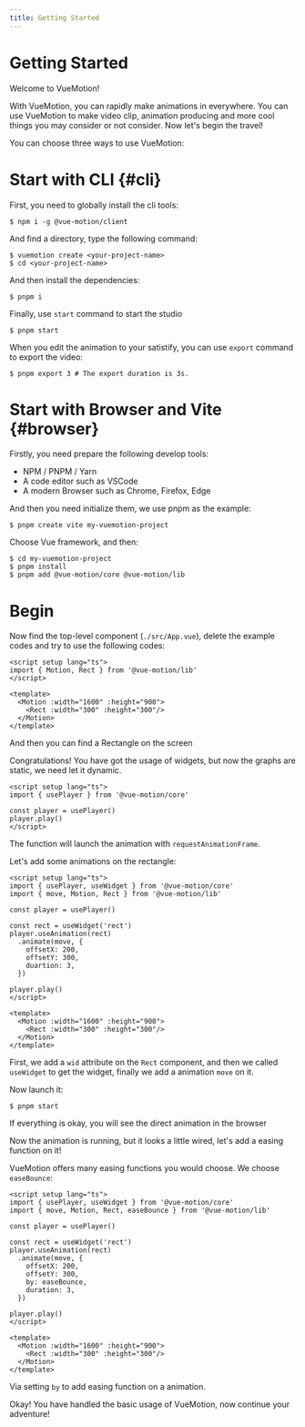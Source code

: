 ```yaml
---
title: Getting Started
---
```


# Getting Started

Welcome to VueMotion!

With VueMotion, you can rapidly make animations in everywhere. You can use VueMotion to make video clip, animation producing and more cool things you may consider or not consider. Now let's begin the travel!

You can choose three ways to use VueMotion:

<script setup>
import Choose from './.vitepress/components/Choose.vue'
import { provide, ref } from 'vue'

const current = ref()

provide('current', current)
</script>

<Choose/>

# Start with CLI {#cli}

First, you need to globally install the cli tools:

```shell
$ npm i -g @vue-motion/client
```

And find a directory, type the following command:

```shell
$ vuemotion create <your-project-name>
$ cd <your-project-name>
```

And then install the dependencies:

```shell
$ pnpm i
```

Finally, use `start` command to start the studio

```shell
$ pnpm start
```

When you edit the animation to your satistify, you can use `export` command to export the video:

```shell
$ pnpm export 3 # The export duration is 3s.
```

# Start with Browser and Vite {#browser}

Firstly, you need prepare the following develop tools:

- NPM / PNPM / Yarn
- A code editor such as VSCode
- A modern Browser such as Chrome, Firefox, Edge

And then you need initialize them, we use pnpm as the example:

```shell
$ pnpm create vite my-vuemotion-project
```

Choose Vue framework, and then:

```shell
$ cd my-vuemotion-project
$ pnpm install
$ pnpm add @vue-motion/core @vue-motion/lib
```

# Begin

Now find the top-level component (`./src/App.vue`), delete the example codes and try to use the following codes:

```vue
<script setup lang="ts">
import { Motion, Rect } from '@vue-motion/lib'
</script>

<template>
  <Motion :width="1600" :height="900">
    <Rect :width="300" :height="300"/>
  </Motion>
</template>
```

And then you can find a Rectangle on the screen

Congratulations! You have got the usage of widgets, but now the graphs are static, we need let it dynamic.

```vue
<script setup lang="ts">
import { usePlayer } from '@vue-motion/core'

const player = usePlayer()
player.play()
</script>
```

The function will launch the animation with `requestAnimationFrame`.

Let's add some animations on the rectangle:

```vue
<script setup lang="ts">
import { usePlayer, useWidget } from '@vue-motion/core'
import { move, Motion, Rect } from '@vue-motion/lib'

const player = usePlayer()

const rect = useWidget('rect')
player.useAnimation(rect)
  .animate(move, {
    offsetX: 200,
    offsetY: 300,
    duartion: 3,
  })

player.play()
</script>

<template>
  <Motion :width="1600" :height="900">
    <Rect :width="300" :height="300"/>
  </Motion>
</template>
```

First, we add a `wid` attribute on the `Rect` component, and then we called `useWidget` to get the widget, finally we add a animation `move` on it.

Now launch it:

```shell
$ pnpm start
```

If everything is okay, you will see the direct animation in the browser

Now the animation is running, but it looks a little wired, let's add a easing function on it!

VueMotion offers many easing functions you would choose. We choose `easeBounce`:

```vue
<script setup lang="ts">
import { usePlayer, useWidget } from '@vue-motion/core'
import { move, Motion, Rect, easeBounce } from '@vue-motion/lib'

const player = usePlayer()

const rect = useWidget('rect')
player.useAnimation(rect)
  .animate(move, {
    offsetX: 200,
    offsetY: 300,
    by: easeBounce,
    duration: 3,
  })

player.play()
</script>

<template>
  <Motion :width="1600" :height="900">
    <Rect :width="300" :height="300"/>
  </Motion>
</template>

```

Via setting `by` to add easing function on a animation.

Okay! You have handled the basic usage of VueMotion, now continue your adventure!
